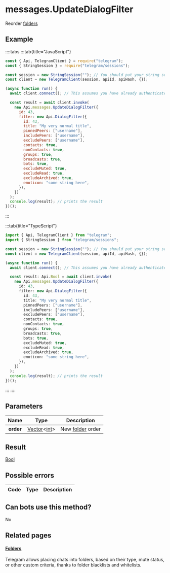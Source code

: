 # messages.UpdateDialogFilter

Reorder [folders](https://core.telegram.org/api/folders)

## Example

::::tabs
:::tab{title="JavaScript"}

```js
const { Api, TelegramClient } = require("telegram");
const { StringSession } = require("telegram/sessions");

const session = new StringSession(""); // You should put your string session here
const client = new TelegramClient(session, apiId, apiHash, {});

(async function run() {
  await client.connect(); // This assumes you have already authenticated with .start()

  const result = await client.invoke(
    new Api.messages.UpdateDialogFilter({
      id: 43,
      filter: new Api.DialogFilter({
        id: 43,
        title: "My very normal title",
        pinnedPeers: ["username"],
        includePeers: ["username"],
        excludePeers: ["username"],
        contacts: true,
        nonContacts: true,
        groups: true,
        broadcasts: true,
        bots: true,
        excludeMuted: true,
        excludeRead: true,
        excludeArchived: true,
        emoticon: "some string here",
      }),
    })
  );
  console.log(result); // prints the result
})();
```

:::

:::tab{title="TypeScript"}

```ts
import { Api, TelegramClient } from "telegram";
import { StringSession } from "telegram/sessions";

const session = new StringSession(""); // You should put your string session here
const client = new TelegramClient(session, apiId, apiHash, {});

(async function run() {
  await client.connect(); // This assumes you have already authenticated with .start()

  const result: Api.Bool = await client.invoke(
    new Api.messages.UpdateDialogFilter({
      id: 43,
      filter: new Api.DialogFilter({
        id: 43,
        title: "My very normal title",
        pinnedPeers: ["username"],
        includePeers: ["username"],
        excludePeers: ["username"],
        contacts: true,
        nonContacts: true,
        groups: true,
        broadcasts: true,
        bots: true,
        excludeMuted: true,
        excludeRead: true,
        excludeArchived: true,
        emoticon: "some string here",
      }),
    })
  );
  console.log(result); // prints the result
})();
```

:::
::::

## Parameters

|   Name    | Type                                                                                           | Description                                               |
| :-------: | ---------------------------------------------------------------------------------------------- | --------------------------------------------------------- |
| **order** | [Vector](https://core.telegram.org/type/Vector%20t)<[int](https://core.telegram.org/type/int)> | New [folder](https://core.telegram.org/api/folders) order |

## Result

[Bool](https://core.telegram.org/type/Bool)

## Possible errors

| Code | Type | Description |
| :--: | ---- | ----------- |

## Can bots use this method?

No

## Related pages

#### [Folders](https://core.telegram.org/api/folders)

Telegram allows placing chats into folders, based on their type, mute status, or other custom criteria, thanks to folder blacklists and whitelists.
